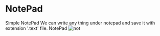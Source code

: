 # NotePad
Simple NotePad We can write any thing under notepad and save it with extension '.text' file.
NotePad
![not](https://github.com/Nikitagajul/NotePad/assets/141363408/af17aac8-b196-4aef-8b00-b640ab31b9ed)
